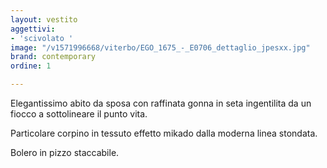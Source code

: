 ```yaml
---
layout: vestito
aggettivi:
- 'scivolato '
image: "/v1571996668/viterbo/EGO_1675_-_E0706_dettaglio_jpesxx.jpg"
brand: contemporary
ordine: 1

---
```

Elegantissimo abito da sposa con raffinata gonna in seta ingentilita da un fiocco a sottolineare il punto vita.

Particolare corpino in tessuto effetto mikado dalla moderna linea stondata.

Bolero in pizzo staccabile.